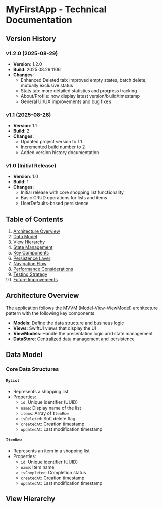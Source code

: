 # MyFirstApp - Technical Documentation

## Version History

### v1.2.0 (2025-08-29)
- **Version**: 1.2.0
- **Build**: 2025.08.29.1106
- **Changes**:
  - Enhanced Deleted tab: improved empty states, batch delete, mutually exclusive status
  - Stats tab: more detailed statistics and progress tracking
  - About/Profile: now display latest version/build/timestamp
  - General UI/UX improvements and bug fixes

### v1.1 (2025-08-26)
- **Version**: 1.1
- **Build**: 2
- **Changes**:
  - Updated project version to 1.1
  - Incremented build number to 2
  - Added version history documentation

### v1.0 (Initial Release)
- **Version**: 1.0
- **Build**: 1
- **Changes**:
  - Initial release with core shopping list functionality
  - Basic CRUD operations for lists and items
  - UserDefaults-based persistence


## Table of Contents
1. [Architecture Overview](#architecture-overview)
2. [Data Model](#data-model)
3. [View Hierarchy](#view-hierarchy)
4. [State Management](#state-management)
5. [Key Components](#key-components)
6. [Persistence Layer](#persistence-layer)
7. [Navigation Flow](#navigation-flow)
8. [Performance Considerations](#performance-considerations)
9. [Testing Strategy](#testing-strategy)
10. [Future Improvements](#future-improvements)

## Architecture Overview

The application follows the MVVM (Model-View-ViewModel) architecture pattern with the following key components:

- **Models**: Define the data structure and business logic
- **Views**: SwiftUI views that display the UI
- **ViewModels**: Handle the presentation logic and state management
- **DataStore**: Centralized data management and persistence

## Data Model

### Core Data Structures

#### `MyList`
- Represents a shopping list
- Properties:
  - `id`: Unique identifier (UUID)
  - `name`: Display name of the list
  - `items`: Array of `ItemRow`
  - `isDeleted`: Soft delete flag
  - `createdAt`: Creation timestamp
  - `updatedAt`: Last modification timestamp

#### `ItemRow`
- Represents an item in a shopping list
- Properties:
  - `id`: Unique identifier (UUID)
  - `name`: Item name
  - `isCompleted`: Completion status
  - `createdAt`: Creation timestamp
  - `updatedAt`: Last modification timestamp

## View Hierarchy

